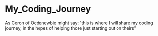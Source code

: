 # My_Coding_Journey
As Ceron of Ocdenewbie might say: "this is where I will share my coding journey, in the hopes of helping those just starting out on theirs"
